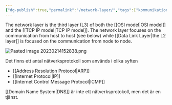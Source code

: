 ```yaml
---
{"dg-publish":true,"permalink":"/network-layer/","tags":["kommunikationssystem"]}
---
```


The network layer is the third layer (L3) of both the [[OSI model\|OSI model]] and the [[TCP IP model\|TCP IP model]]. The network layer focuses on the communication from host to host (see below) while [[Data Link Layer\|the L2 layer]] is focused on the communication from node to node.

![Pasted image 20230214152838.png](/img/user/images/Pasted%20image%2020230214152838.png)

Det finns ett antal nätverksprotokoll som används i olika syften
- [[Address Resolution Protocol\|ARP]]
- [[Internet Protocol\|IP]]
- [[Internet Control Message Protocol\|ICMP]]


[[Domain Name System\|DNS]] är inte ett nätverksprotokoll, men det är en tjänst.